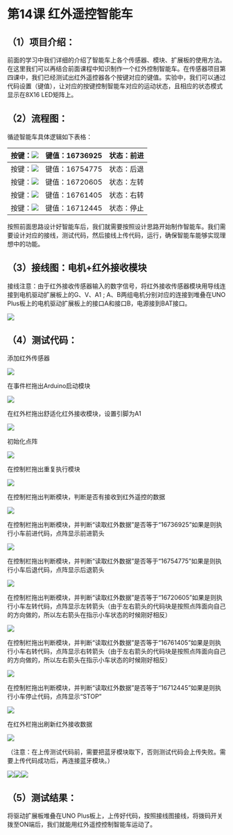 

# 第14课 红外遥控智能车

## （1）项目介绍：

前面的学习中我们详细的介绍了智能车上各个传感器、模块、扩展板的使用方法。在这里我们可以再结合前面课程中知识制作一个红外控制智能车。在传感器项目第四课中，我们已经测试出红外遥控器各个按键对应的键值。实验中，我们可以通过代码设置（键值），让对应的按键控制智能车对应的运动状态，且相应的状态模式显示在8X16 LED矩阵上。

## （2）流程图：

循迹智能车具体逻辑如下表格：









|按键：![](../../media/b11dc5ffa6cccebc6088e5d557d76daf.png)|键值：16736925|状态：前进|
|-|-|-|
|按键：![](../../media/ae8110034aacb083151cfd882ee599ba.png)|键值：16754775|状态：后退|
|按键：![](../../media/bce9cba2c6d2465fbcce570ad4210eba.png)|键值：16720605|状态：左转|
|按键：![](../../media/ad907a618af86f30d52986bbbd57ba76.png)|键值：16761405|状态：右转|
|按键：![](../../media/9716a4ed61a4064d2f47a7b73eccaf87.png)|键值：16712445|状态：停止|




按照前面思路设计好智能车后，我们就需要按照设计思路开始制作智能车。我们需要设计对应的接线，测试代码，然后接线上传代码，运行，确保智能车能够实现理想中的功能。

## （3）接线图：电机+红外接收模块

接线注意：由于红外接收传感器输入的数字信号，将红外接收传感器模块用导线连接到电机驱动扩展板上的G、V、A1
; A、B两组电机分别对应的连接到堆叠在UNO Plus板上的电机驱动扩展板上的接口A和接口B，电源接到BAT接口。

![](../../media/7de2ae940fad36b068a76c18863df18d.png)

## （4）测试代码：

添加红外传感器

![](../../media/84f0662480ab8adc3747c316d6c15913.png)

在事件栏拖出Arduino启动模块

![](../../media/f88cf53957eaf0dd29cced5ff168ac49.png)

在红外栏拖出舒适化红外接收模块，设置引脚为A1

![](../../media/569e760baf4a12a22b91f274c39a772c.png)

初始化点阵

![](../../media/442de4e6a2018730e5def8a02e4c1343.png)

在控制栏拖出重复执行模块

![](../../media/6893a6abb13ad4b3cf3b2bbf7cd72f57.png)

在控制栏拖出判断模块，判断是否有接收到红外遥控的数据

![](../../media/2d0703c18d2932e956dd6f3c80618299.png)

在控制栏拖出判断模块，并判断“读取红外数据”是否等于“16736925”如果是则执行小车前进代码，点阵显示前进箭头

![](../../media/757089c24515316333fd9c6a9cb06c21.png)

在控制栏拖出判断模块，并判断“读取红外数据”是否等于“16754775”如果是则执行小车后退代码，点阵显示后退箭头

![](../../media/3c57373e721c9453a691775b5e26aa05.png)

在控制栏拖出判断模块，并判断“读取红外数据”是否等于“16720605”如果是则执行小车左转代码，点阵显示左转箭头（由于左右箭头的代码块是按照点阵面向自己的方向做的，所以左右箭头在指示小车状态的时候刚好相反）

![](../../media/91ba3bc1adf905d8b8a41be34b625f8c.png)

在控制栏拖出判断模块，并判断“读取红外数据”是否等于“16761405”如果是则执行小车右转代码，点阵显示右转箭头（由于左右箭头的代码块是按照点阵面向自己的方向做的，所以左右箭头在指示小车状态的时候刚好相反）

![](../../media/3fab11e873afba59e10ea16d86bd1437.png)

在控制栏拖出判断模块，并判断“读取红外数据”是否等于“16712445”如果是则执行小车停止代码，点阵显示“STOP”

![](../../media/2c474edaee1fb692fd64e03c9588ccfb.png)

在红外栏拖出刷新红外接收数据

![](../../media/375490d2b436310abbc5dac95f2c0c66.png)

（注意：在上传测试代码前，需要把蓝牙模块取下，否则测试代码会上传失败。需要上传代码成功后，再连接蓝牙模块。）

![](../../media/677e71f05d0af1381de7da583fcef983.png)![](../../media/9bea88673f8d0b32e866fe4ef63b8671.png)![](../../media/a2853bf67913e594db2379c6ce53ada1.png)

## （5）测试结果：

将驱动扩展板堆叠在UNO Plus板上，上传好代码，按照接线图接线，将拨码开关拨至ON端后，我们就能用红外遥控控制智能车运动了。


